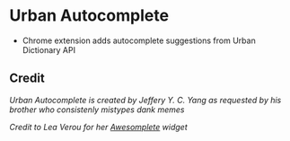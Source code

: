 # Urban Autocomplete
- Chrome extension adds autocomplete suggestions from Urban Dictionary API

## Credit
*Urban Autocomplete is created by Jeffery Y. C. Yang as requested by his brother who consistenly mistypes dank memes*

*Credit to Lea Verou for her [Awesomplete](https://leaverou.github.io/awesomplete/) widget*

